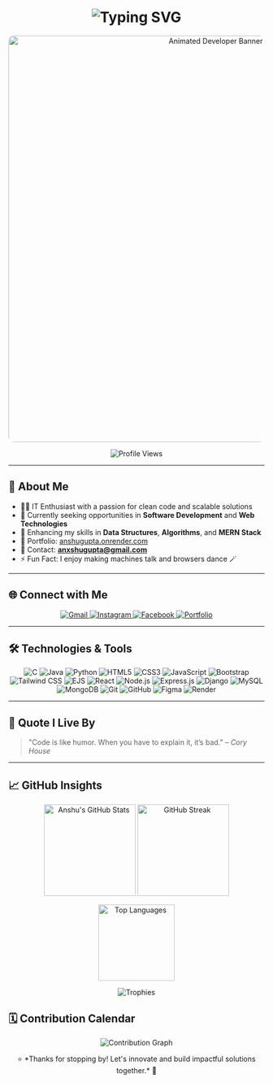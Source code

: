 <h1 align="center">
  <img src="https://readme-typing-svg.demolab.com?font=Fira+Code&weight=600&pause=1000&color=0AE6E6&width=600&lines=Hey%2C+%F0%9F%91%8B+I+am+Anshu+Gupta!;Passionate+Software+Developer+from+Nepal+%F0%9F%87%B3%F0%9F%87%B5" alt="Typing SVG" />
</h1>



<p align="center">
  <img 
    src="https://github.com/Anmol-Baranwal/Cool-GIFs-For-GitHub/assets/74038190/7d484dc9-68a9-4ee6-a767-aea59035c12d" 
    alt="Animated Developer Banner" 
    style="max-width: 100%; border-radius: 10px;" 
    width="800" 
  />
</p>

<p align="center">
  <img src="https://visitor-badge.laobi.icu/badge?page_id=An-S-Hu.An-S-Hu" alt="Profile Views" />
</p>

---

## 🚀 About Me

- 👨‍🎓 IT Enthusiast with a passion for clean code and scalable solutions  
- 🔭 Currently seeking opportunities in **Software Development** and **Web Technologies**  
- 🌱 Enhancing my skills in **Data Structures**, **Algorithms**, and **MERN Stack**  
- 💼 Portfolio: [anshugupta.onrender.com](https://anshugupta.onrender.com)  
- 📧 Contact: **anxshugupta@gmail.com**  
- ⚡ Fun Fact: I enjoy making machines talk and browsers dance 🪄

---

## 🌐 Connect with Me

<p align="center">
  <a href="mailto:anxshugupta@gmail.com" target="_blank">
    <img src="https://img.shields.io/badge/Gmail-D14836?style=for-the-badge&logo=gmail&logoColor=white" alt="Gmail" />
  </a>
  <a href="https://www.instagram.com/maybe._anshu/" target="_blank">
    <img src="https://img.shields.io/badge/Instagram-E4405F?style=for-the-badge&logo=instagram&logoColor=white" alt="Instagram" />
  </a>
  <a href="https://www.facebook.com/an.s.hu.864435" target="_blank">
    <img src="https://img.shields.io/badge/Facebook-1877F2?style=for-the-badge&logo=facebook&logoColor=white" alt="Facebook" />
  </a>
  <a href="https://anshugupta.onrender.com" target="_blank">
    <img src="https://img.shields.io/badge/Portfolio-121212?style=for-the-badge&logo=githubpages&logoColor=white" alt="Portfolio" />
  </a>
</p>


---

## 🛠️ Technologies & Tools

<p align="center">
  <!-- Programming Languages -->
  <img src="https://img.shields.io/badge/C-00599C?style=for-the-badge&logo=c&logoColor=white" alt="C" />
  <img src="https://img.shields.io/badge/Java-ED8B00?style=for-the-badge&logo=java&logoColor=white" alt="Java" />
  <img src="https://img.shields.io/badge/Python-3776AB?style=for-the-badge&logo=python&logoColor=white" alt="Python" />

  <!-- Frontend -->
  <img src="https://img.shields.io/badge/HTML5-E34F26?style=for-the-badge&logo=html5&logoColor=white" alt="HTML5" />
  <img src="https://img.shields.io/badge/CSS3-1572B6?style=for-the-badge&logo=css3&logoColor=white" alt="CSS3" />
  <img src="https://img.shields.io/badge/JavaScript-F7DF1E?style=for-the-badge&logo=javascript&logoColor=black" alt="JavaScript" />
  <img src="https://img.shields.io/badge/Bootstrap-7952B3?style=for-the-badge&logo=bootstrap&logoColor=white" alt="Bootstrap" />
  <img src="https://img.shields.io/badge/TailwindCSS-06B6D4?style=for-the-badge&logo=tailwindcss&logoColor=white" alt="Tailwind CSS" />
  <img src="https://img.shields.io/badge/EJS-8E44AD?style=for-the-badge&logo=ejs&logoColor=white" alt="EJS" />
  <img src="https://img.shields.io/badge/React-20232A?style=for-the-badge&logo=react&logoColor=61DAFB" alt="React" />

  <!-- Backend -->
  <img src="https://img.shields.io/badge/Node.js-339933?style=for-the-badge&logo=nodedotjs&logoColor=white" alt="Node.js" />
  <img src="https://img.shields.io/badge/Express.js-000000?style=for-the-badge&logo=express&logoColor=white" alt="Express.js" />
  <img src="https://img.shields.io/badge/Django-092E20?style=for-the-badge&logo=django&logoColor=white" alt="Django" />

  <!-- Databases -->
  <img src="https://img.shields.io/badge/MySQL-00758F?style=for-the-badge&logo=mysql&logoColor=white" alt="MySQL" />
  <img src="https://img.shields.io/badge/MongoDB-47A248?style=for-the-badge&logo=mongodb&logoColor=white" alt="MongoDB" />

  <!-- Tools & Platforms -->
  <img src="https://img.shields.io/badge/Git-F05032?style=for-the-badge&logo=git&logoColor=white" alt="Git" />
  <img src="https://img.shields.io/badge/GitHub-181717?style=for-the-badge&logo=github&logoColor=white" alt="GitHub" />
  <img src="https://img.shields.io/badge/Figma-F24E1E?style=for-the-badge&logo=figma&logoColor=white" alt="Figma" />
  <img src="https://img.shields.io/badge/Render-46E3B7?style=for-the-badge&logo=render&logoColor=black" alt="Render" />
</p>


---


## 💬 Quote I Live By

> "Code is like humor. When you have to explain it, it’s bad." – *Cory House*

---


## 📈 GitHub Insights

<p align="center">
  <img src="https://github-readme-stats.vercel.app/api?username=An-S-Hu&show_icons=true&theme=tokyonight&hide_border=true&border_radius=10&count_private=true" alt="Anshu's GitHub Stats" height="180"/>
  <img src="https://github-readme-streak-stats.herokuapp.com?user=An-S-Hu&theme=tokyonight&hide_border=true&border_radius=10" alt="GitHub Streak" height="180"/>
</p>

<p align="center">
  <img src="https://github-readme-stats.vercel.app/api/top-langs/?username=An-S-Hu&layout=compact&theme=tokyonight&hide_border=true&border_radius=10&langs_count=8" alt="Top Languages" height="150"/>
</p>

<p align="center">
  <img src="https://github-profile-trophy.vercel.app/?username=An-S-Hu&theme=tokyonight&no-frame=true&row=1&margin-w=15" alt="Trophies" />
</p>


## 🗓️ Contribution Calendar

<p align="center">
  <img src="https://github-readme-activity-graph.vercel.app/graph?username=An-S-Hu&theme=github-compact&hide_border=true&radius=8" alt="Contribution Graph" />
</p>


<p align="center">
  ⭐️ *Thanks for stopping by! Let's innovate and build impactful solutions together.* 🚀
</p>
